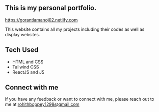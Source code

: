 
## This is my personal portfolio.

https://gorantlamanoj02.netlify.com

This website contains all my projects including their codes as well as display websites.

## Tech Used

- HTML and CSS
- Tailwind CSS
- ReactJS and JS



## Connect with me

If you have any feedback or want to connect with me, please reach out to me at rohithboppey1298@gmail.com

